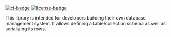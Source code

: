 [![ci-badge](https://github.com/kaimast/schema/actions/workflows/ci.yml/badge.svg)](https://github.com/kaimast/schema/actions)
[![license-badge](https://img.shields.io/crates/l/lsm)](https://github.com/kaimast/schema/blob/main/LICENSE)

This library is intended for developers building their own database management system. It allows defining a table/collection schema as well as serializing its rows.
